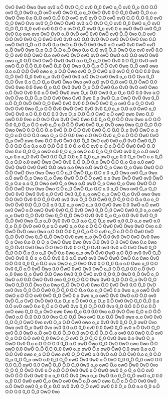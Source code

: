 OvO 0wO Öwo 0wo ov0 o.Ö OvO O_O ov0 Ö_0 0wO o_Ö ov0 Ö_o O.O O.Ö ov0 Ö_0 0wO o_Ö ovÖ ovÖ OwO O_o o_O 0vO Öv0 0.O Ö_0 ÖwO Ö_O o.o 0wO Övo 0.o O_O ov0 O_Ö 0.O ovO ov0 ovÖ O.O ovÖ ovO O_O Ö_O 0_0 ovO O_O 0wO Ovo ov0 O_Ö 0wO ÖwO ov0 o.Ö OvO O_O ov0 Ö_0 0wO o_Ö ovO O_O Ö_O 0_0 ov0 ov0 0.O O.o ovO O_Ö owO 0_o ov0 0.o owO 0wO ov0 Ö_0 0vO 0.o ovo ovo OvO OvO o_Ö 0vÖ ovÖ 0v0 0wÖ ovO Ö_Ö 0vo 0_O ovO Ö.Ö 0vÖ 0v0 O_O 0wÖ 0vO 0vÖ o.O Ö.Ö 0vÖ 0vO ovÖ ÖvÖ 0vO 0vo 0.O owÖ 0v0 0_Ö o.O 0vÖ 0.o 0vO o.Ö 0vÖ 0v0 0w0 o.O owÖ 0v0 0wÖ ovÖ o_Ö 0wÖ 0wo O_o O_0 Ö_O o_Ö 0wo 0.o O_O ov0 Ö_0 OwO 0.o ov0 ovÖ 0.O Ö_Ö ov0 0.Ö OwO Ö.o ov0 ovO ÖvO ovO ovÖ ovÖ OwO o.O Ö.O owO 0w0 owo o_0 O.Ö Ov0 OwÖ ÖwO 0wO o.o 0_Ö o_O 0vO Öv0 0.O Ö_0 OvO ov0 owO Ö_0 Ö.Ö O_0 0wÖ Ö_0 Ö.O Owo 0_O Ö_o Ö.Ö Ov0 Owo O_Ö ow0 owo 0.o o.O O.Ö Öv0 owo o_o O.Ö Öwo ovO O_Ö OwO o.0 ovO Ö_0 O.O 0.0 0vo O_Ö 0vÖ Ö_0 0v0 o_o 0vO Öw0 0v0 o.Ö OvO ov0 0w0 o_o O.Ö Ovo 0_Ö O_O Övo 0.o O_O O_o OwO Öwo 0wo ov0 o.O ovO O_0 ovO O_O ÖwO O.0 OvO 0wo 0.0 0wo Ö_o O.O Ov0 0wO Ö_o Ö.Ö Öw0 0.o OvO 0vO ov0 Owo o.Ö ÖvO Ov0 0.0 o.Ö 0vÖ Öw0 owo Ö_o Ö.O Ow0 0_o O_o O.Ö 0.0 0vo o.O 0vO Övo O_O Ö_o O.O Ov0 0wo OvO 0wo 0.o 0wÖ O_o OwO OvÖ 0vo 0_Ö o.Ö Ö_Ö 0vÖ 0v0 O_O 0wÖ 0vO 0v0 0.Ö 0vÖ 0vO 0_o ov0 Ö.o O_O OvO 0vO Ov0 0wo Ö_o O.Ö Öv0 OwÖ OvO 0vO 0v0 0_0 o_o O.O o.0 OwO o_0 OvO Ov0 o.O Ö_0 O.O 0.0 0vo O_o O.O Ö_0 OwO o.Ö owO owo 0wo O_0 owÖ 0.0 0vo o.O 0vO Övo 0vÖ OvO 0wo 0.0 0_o Ö_0 Ö.Ö Övo 0wo o.O O.Ö Ö.0 0_0 Ö_o Ö.O ov0 o_Ö o.Ö Ö.Ö Öw0 0vÖ O_o OvÖ owo 0wo O_0 Ö_O Ö.O Owo 0wO 0_O Ö.O Ö_o 0vÖ Ö_O Ö.O Ov0 0w0 Ö_O Ö.O Ö_o 0vÖ OwO o_o O_O o.Ö O.O Ö.0 owo O_o O.Ö 0.0 0vo o.O 0vO Öv0 o_Ö o.Ö Ö.Ö Öw0 0vÖ O_o OvÖ owo 0wo Ö.O 0vO Öv0 0.O Ö_0 OvO ov0 0v0 o.Ö 0vO Öw0 0_Ö Ö_0 O.O Ö.o 0.o o.O O.Ö Ö.0 0_0 Ö_o Ö.O ov0 o_Ö o.Ö Ö.Ö Öw0 0vÖ O_O Övo 0.o O_O Ö_o owO o.0 0_O o_o owO o.0 0_o Ö_0 ÖvO ov0 0_o o.Ö owO o_o 0.o o_O 0vO Öv0 0.O Ö_0 O.0 o.0 0_0 o_o owO o_o 0.0 O_o OvO o.o 0_Ö O_o O.O o.0 owO Öwo OvO Ov0 0_Ö O_Ö 0_o ÖwO Ö.O O_o O.o o.0 owO ÖvÖ OwO Ov0 ÖwÖ Ö.Ö owo o.o 0wo o.Ö owÖ Ö_o Owo O_o Öwo ÖwO Ö.O Ö.Ö OwÖ Ovo 0wo Öwo O.Ö o_0 ÖwÖ O_o O.O o.0 o_Ö Owo ov0 Ö_o 0wo o.Ö owÖ Ö_o Owo O_o Öwo ÖwO Ö.O Ö.Ö owO o.o 0wo ÖvÖ OwO ov0 ÖwÖ O_o O.o o.o 0_O Owo ov0 Ö_o 0wo o.Ö owÖ Ö_o Owo O_o Öwo ÖwO Ö.O Ö.Ö OwÖ Ovo 0wo Öwo O.Ö o_0 ÖwÖ O_o O.O o.0 o_Ö Owo ov0 Ö_o O_O OvO 0vO Ow0 0v0 o_0 OvO Ov0 0_0 o_o owO o_o OwO O_o OvÖ owo 0wo Ö.O 0vO Öv0 0.O Ö_0 OvO ov0 0vo Ö_0 Ö.O Öw0 0_Ö Ö_0 O.O Ö.o 0.o o_O 0vO Öv0 0.O Ö_0 O.0 o.0 0_0 o_o owO o_o 0.0 OvO 0wo 0.0 0wÖ o.Ö owO ov0 OwÖ o.Ö owO Ow0 0v0 O_Ö 0vO Ow0 0_Ö Ö_0 OwO 0w0 0_0 o_o owO o_o OwO O_O ÖvO Ovo 0_Ö O_Ö OwO OvÖ 0v0 0_o O_o 0.Ö 0v0 0vO O_0 Ö_Ö 0v0 0wo Ö_o o_Ö 0v0 0vO O_0 o.o O_O Ö_o owO o.0 0_O o_o owO o.0 0_o Ö_0 ÖvO ov0 0_o o.Ö owO o_o 0.o o.Ö Ö.Ö Öw0 0vÖ Öwo 0wO Ovo o.0 ÖwÖ ÖvÖ owo 0wo o.O O.Ö Ö.0 0_0 Ö_o Ö.O ov0 o_Ö o.Ö Ö.Ö Öw0 0vÖ O_O ÖvO Ovo 0_Ö O_Ö OwO Ov0 owo o_o 0vÖ Ö.0 0v0 OvO 0vO Ov0 0wo Ö_o Ovo 0.o O_O O_o OwO Öwo 0wo Övo Ö.0 Ov0 O_0 OvO 0wo 0.o 0wo O_Ö ÖvO Ov0 0wo Ö.O 0vO Öv0 0.O Ö_0 OvO ov0 0v0 o.Ö 0vO Öw0 0_Ö Ö_0 O.O Ö.o 0.o o_0 OvÖ 0.o 0wo o_o owÖ Öv0 OwO o.O Ö.O ov0 0vÖ O_Ö OvO Ov0 0_Ö o_o O.Ö Öv0 0.0 o.Ö owO ov0 OwÖ ÖwÖ OwÖ 0.o 0wo ÖvO O.Ö Ö.0 0_0 Ö_o Ö.O ovo OwO o_O 0vO Öv0 0.O Ö_0 O.o o.0 Owo o_0 O.O 0v0 0_Ö o.Ö 0vÖ Öwo 0.0 ÖwO 0wO Ov0 OwÖ o_0 O.Ö O_0 0.0 o.Ö 0vO o_0 0wo O_o ÖwO Ö.O Owo 0w0 0_O ÖvO ovO 0_O 0_O 0wO 0_Ö 0vÖ o_O 0wO o.0 0.Ö ÖwO ÖvO ovo 0_O 0_O Ö.O Owo 0wO 0_O Ö.O Ö_o 0vÖ Ö_O 0wO 0_Ö 0.Ö Övo 0.o 0wo O_Ö ÖvO Ov0 0wo Ö.O 0vO Öv0 0.O Ö_0 OvO ov0 0vo Ö_0 Ö.O Öw0 0_Ö Ö_0 O.O Ö.o 0.o o_0 OvÖ 0.o 0wo o_o owÖ Öv0 OwO o.O Ö.O ov0 0vÖ O_O ÖvÖ 0.o 0wo o_o owÖ Öv0 OwO o.O Ö.O ov0 0vÖ Ö_o OvO OvÖ 0v0 0_o O_o o.Ö 0v0 0_o O_o 0.Ö 0v0 0vO O_0 Ö_Ö 0.o 0.Ö ovO owÖ 0.o 0_Ö o.O OwÖ 0vo 0_O O_Ö 0.Ö 0vo 0_O 0.Ö 0.Ö 0.o 0.Ö ovO owo O_O O_o OvO owo 0wo Ö_o O.0 0.0 0vo o.O 0vO Övo 0_O o.O Ö.Ö Öw0 o.O Ö_0 O.O 0.0 0vo O_O O.Ö Övo ovO O_o O.Ö Öw0 owo o_o 0vO 0v0 0_O Ö_0 OwO 0vo ovO O_o O.Ö Öw0 owo o_o 0vO 0v0 0_O Ö_0 owO Ovo 0wo ov0 Ö_o 0wO 0vo ov0 0.0 o.O 0_0 ov0 0.0 0wO 0_Ö ov0 o.Ö OvO O_O ov0 Ö_0 0wO o_Ö ovO O_O Ö_O 0_0 ovO O_Ö Ö_O Ö_o ov0 0.0 0wO 0_Ö ov0 Ö_o O.O O.Ö ov0 Ö_0 0wO o_Ö ovO O_O Ö_O 0_0 OvO 0wo 0.o 0wÖ O_o OwO Ov0 Ö.o o.O O.O O.0 0_O o.O owÖ Öwo O_O OvO 0wO owo 0wo Ö.O owO 0.0 OwÖ O_Ö Ö.O O_0 0w0 o_o owO Ö.o owO Öw0 O.0 owo 0.o o.O O.Ö Öv0 owo o_o O.Ö Öwo ovO O_Ö OwO o.0 0vÖ o.O Ö.Ö Öv0 0.o o_0 Ö.O O_o 0_O Ö_o owO o.0 0_0 O_Ö owO Öv0 0w0 o.Ö 0vO 0_0 0_Ö Ö_0 owO O.0 0.0 O_Ö owO 0.0 OwÖ O_Ö Ö.O O_0 0w0 o_o owO Ö.o owO Öw0 OvO 0vo O_O O_Ö ÖvO Ov0 o.Ö o.Ö Ö.O 0v0 0w0 o.Ö OwO ow0 0_o Ö_o Ö.O ov0 0vÖ Ö.Ö ÖvO 0w0 0.o o_0 O.Ö Öv0 Owo o_o OwÖ 0.o 0_Ö O_Ö owO o_0 0.0 o_0 O.O 0w0 ow0 Ö_o 0wO ov0 0wÖ o.Ö owO owo 0_Ö o.Ö Ö.O 0v0 0w0 o.Ö OwO ow0 0_o Ö_o Ö.O ov0 0vÖ O_Ö owO ow0 0.0 Ö_o Ö.O o.o 0_0 o.Ö O.O O.0 0_O Ö_0 OwO 0vo 